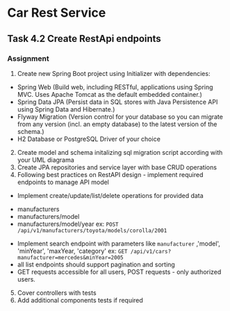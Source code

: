 # Car Rest Service
## Task 4.2 Create RestApi endpoints

### Assignment

1. Create new Spring Boot project using Initializer with dependencies:
* Spring Web (Build web, including RESTful, applications using Spring MVC. Uses Apache Tomcat as the default embedded container.)
* Spring Data JPA (Persist data in SQL stores with Java Persistence API using Spring Data and Hibernate.)
* Flyway Migration (Version control for your database so you can migrate from any version (incl. an empty database) to the latest version of the schema.)
* H2 Database or PostgreSQL Driver of your choice
2. Create model and schema initalizing sql migration script according with your UML diagrama
3. Create JPA repositories and service layer with base CRUD operations
4. Following best practices on RestAPI design - implement required endpoints to manage API model
- Implement create/update/list/delete operations for provided data
* manufacturers
* manufacturers/model
* manufacturers/model/year
ex: `POST /api/v1/manufacturers/toyota/models/corolla/2001`
- Implement search endpoint with parameters like `manufacturer` ,'model', 'minYear', 'maxYear, 'category'
ex: `GET /api/v1/cars?manufacturer=mercedes&minYear=2005`
- all list endpoints should support pagination and sorting
- GET requests accessible for all users, POST requests - only authorized users.
5. Cover controllers with tests
6. Add additional components tests if required